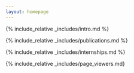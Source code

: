 ```yaml
---
layout: homepage
---
```


{% include_relative _includes/intro.md %}

{% include_relative _includes/publications.md %}

{% include_relative _includes/internships.md %}

{% include_relative _includes/page_viewers.md}
